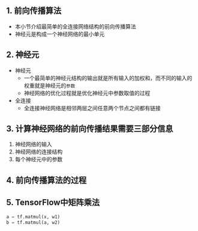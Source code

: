 

## 1. 前向传播算法

* 本小节介绍最简单的全连接网络结构的前向传播算法
* 神经元是构成一个神经网络的最小单元

## 2. 神经元

* 神经元
    * 一个最简单的神经元结构的输出就是所有输入的加权和，而不同的输入的权重就是神经元的`参数`
    * 神经网络的优化过程就是优化神经元中参数取值的过程
* 全连接
    * 全连接神经网络是相邻两层之间任意两个节点之间都有链接

## 3. 计算神经网络的前向传播结果需要三部分信息

1. 神经网络的输入
2. 神经网络的连接结构
3. 每个神经元中的参数

## 4. 前向传播算法的过程

## 5. TensorFlow中矩阵乘法

```py
a = tf.matmul(x, w1)
b = tf.matmul(a, w2)
```